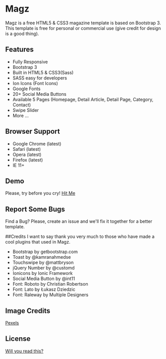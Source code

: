 # Magz
Magz is a free HTML5 & CSS3 magazine template is based on Bootstrap 3. This template is free for personal or commercial use (give credit for design is a good thing).

## Features
- Fully Responsive
- Bootstrap 3
- Built in HTML5 & CSS3(Sass)
- SASS easy for developers
- Ion Icons (Font Icons)
- Google Fonts
- 20+ Social Media Buttons
- Available 5 Pages (Homepage, Detail Article, Detail Page, Category, Contact)
- Swipe Slider
- More ...

## Browser Support
- Google Chrome (latest)
- Safari (latest)
- Opera (latest)
- Firefox (latest)
- IE 11+

## Demo
Please, try before you cry!
<a href="http://demo.kodinger.com/magz">Hit Me</a>

## Report Some Bugs
Find a Bug? Please, create an issue and we'll fix it together for a better template.

##Credits
I want to say thank you very much to those who have made a cool plugins that used in Magz.
- Bootstrap by getbootstrap.com
- Toast by @kamranahmedse
- Touchswipe by @mattbryson
- jQuery Number by @customd
- Ionicons by Ionic Framework
- Social Media Button by @int11
- Font: Roboto by Christian Robertson
- Font: Lato by Łukasz Dziedzic
- Font: Raleway by Multiple Designers

## Image Credits
<a href="http://pexels.com">Pexels</a>

## License
<a href="https://github.com/nauvalazhar/Magz/blob/master/LICENSE">Will you read this?</a>
